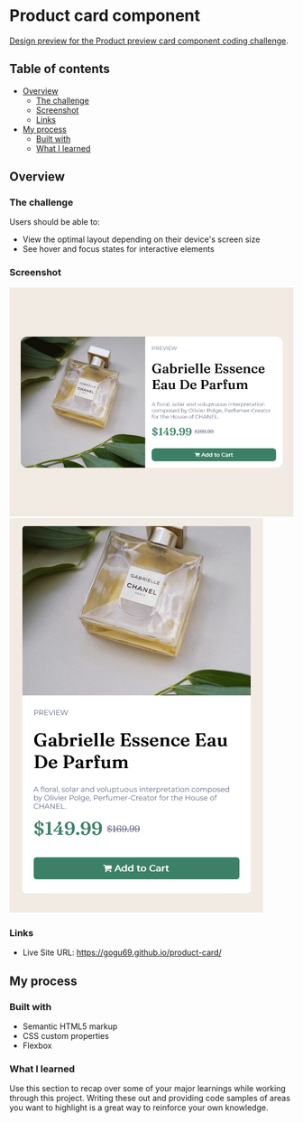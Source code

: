 # Product card component

[Design preview for the Product preview card component coding challenge](./readme/desktop-preview.png).

## Table of contents

- [Overview](#overview)
  - [The challenge](#the-challenge)
  - [Screenshot](#screenshot)
  - [Links](#links)
- [My process](#my-process)
  - [Built with](#built-with)
  - [What I learned](#what-i-learned)


## Overview

### The challenge

Users should be able to:

- View the optimal layout depending on their device's screen size
- See hover and focus states for interactive elements

### Screenshot

![](./readme/Product-card_desk.png)
![](./readme/Product-card_phone.png)

### Links
- Live Site URL: https://gogu69.github.io/product-card/


## My process

### Built with

- Semantic HTML5 markup
- CSS custom properties
- Flexbox

### What I learned

Use this section to recap over some of your major learnings while working through this project. Writing these out and providing code samples of areas you want to highlight is a great way to reinforce your own knowledge.
